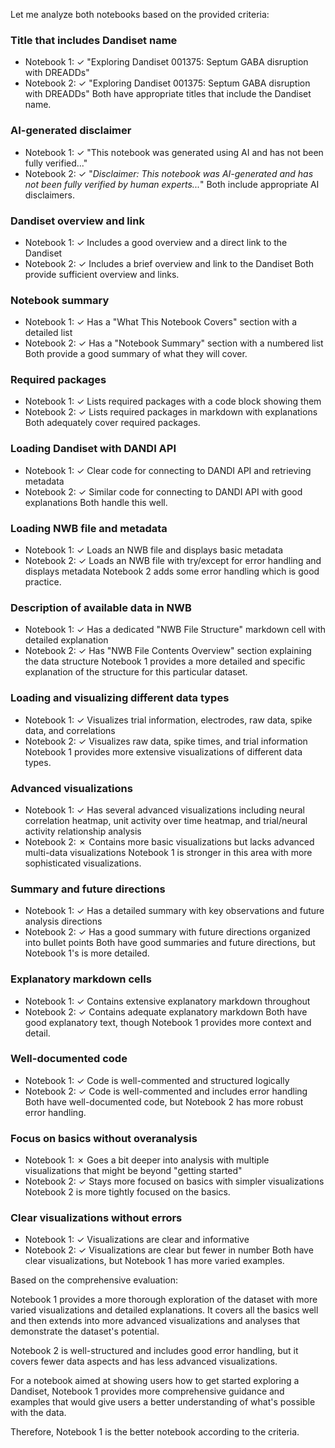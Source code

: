 Let me analyze both notebooks based on the provided criteria:

### Title that includes Dandiset name
- Notebook 1: ✓ "Exploring Dandiset 001375: Septum GABA disruption with DREADDs"
- Notebook 2: ✓ "Exploring Dandiset 001375: Septum GABA disruption with DREADDs"
Both have appropriate titles that include the Dandiset name.

### AI-generated disclaimer
- Notebook 1: ✓ "This notebook was generated using AI and has not been fully verified..."
- Notebook 2: ✓ "*Disclaimer: This notebook was AI-generated and has not been fully verified by human experts...*"
Both include appropriate AI disclaimers.

### Dandiset overview and link
- Notebook 1: ✓ Includes a good overview and a direct link to the Dandiset
- Notebook 2: ✓ Includes a brief overview and link to the Dandiset
Both provide sufficient overview and links.

### Notebook summary
- Notebook 1: ✓ Has a "What This Notebook Covers" section with a detailed list
- Notebook 2: ✓ Has a "Notebook Summary" section with a numbered list
Both provide a good summary of what they will cover.

### Required packages
- Notebook 1: ✓ Lists required packages with a code block showing them
- Notebook 2: ✓ Lists required packages in markdown with explanations
Both adequately cover required packages.

### Loading Dandiset with DANDI API
- Notebook 1: ✓ Clear code for connecting to DANDI API and retrieving metadata
- Notebook 2: ✓ Similar code for connecting to DANDI API with good explanations
Both handle this well.

### Loading NWB file and metadata
- Notebook 1: ✓ Loads an NWB file and displays basic metadata
- Notebook 2: ✓ Loads an NWB file with try/except for error handling and displays metadata
Notebook 2 adds some error handling which is good practice.

### Description of available data in NWB
- Notebook 1: ✓ Has a dedicated "NWB File Structure" markdown cell with detailed explanation
- Notebook 2: ✓ Has "NWB File Contents Overview" section explaining the data structure
Notebook 1 provides a more detailed and specific explanation of the structure for this particular dataset.

### Loading and visualizing different data types
- Notebook 1: ✓ Visualizes trial information, electrodes, raw data, spike data, and correlations
- Notebook 2: ✓ Visualizes raw data, spike times, and trial information
Notebook 1 provides more extensive visualizations of different data types.

### Advanced visualizations
- Notebook 1: ✓ Has several advanced visualizations including neural correlation heatmap, unit activity over time heatmap, and trial/neural activity relationship analysis
- Notebook 2: ✗ Contains more basic visualizations but lacks advanced multi-data visualizations
Notebook 1 is stronger in this area with more sophisticated visualizations.

### Summary and future directions
- Notebook 1: ✓ Has a detailed summary with key observations and future analysis directions
- Notebook 2: ✓ Has a good summary with future directions organized into bullet points
Both have good summaries and future directions, but Notebook 1's is more detailed.

### Explanatory markdown cells
- Notebook 1: ✓ Contains extensive explanatory markdown throughout
- Notebook 2: ✓ Contains adequate explanatory markdown
Both have good explanatory text, though Notebook 1 provides more context and detail.

### Well-documented code
- Notebook 1: ✓ Code is well-commented and structured logically
- Notebook 2: ✓ Code is well-commented and includes error handling
Both have well-documented code, but Notebook 2 has more robust error handling.

### Focus on basics without overanalysis
- Notebook 1: ✗ Goes a bit deeper into analysis with multiple visualizations that might be beyond "getting started"
- Notebook 2: ✓ Stays more focused on basics with simpler visualizations
Notebook 2 is more tightly focused on the basics.

### Clear visualizations without errors
- Notebook 1: ✓ Visualizations are clear and informative
- Notebook 2: ✓ Visualizations are clear but fewer in number
Both have clear visualizations, but Notebook 1 has more varied examples.

Based on the comprehensive evaluation:

Notebook 1 provides a more thorough exploration of the dataset with more varied visualizations and detailed explanations. It covers all the basics well and then extends into more advanced visualizations and analyses that demonstrate the dataset's potential.

Notebook 2 is well-structured and includes good error handling, but it covers fewer data aspects and has less advanced visualizations.

For a notebook aimed at showing users how to get started exploring a Dandiset, Notebook 1 provides more comprehensive guidance and examples that would give users a better understanding of what's possible with the data.

Therefore, Notebook 1 is the better notebook according to the criteria.